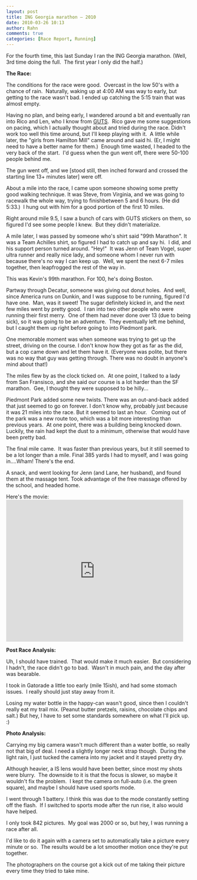 ```yaml
---
layout: post
title: ING Georgia marathon – 2010
date: 2010-03-26 10:13
author: Rahn
comments: true
categories: [Race Report, Running]
---
```

For the fourth time, this last Sunday I ran the ING Georgia marathon. (Well, 3rd time doing the full.  The first year I only did the half.)

<strong>The Race:</strong>

The conditions for the race were good.  Overcast in the low 50's with a chance of rain.  Naturally, waking up at 4:00 AM was way to early, but getting to the race wasn't bad. I ended up catching the 5:15 train that was almost empty.

Having no plan, and being early, I wandered around a bit and eventually ran into Rico and Len, who I know from <a href="http://getguts.com">GUTS</a>.  Rico gave me some suggestions on pacing, which I actually thought about and tried during the race. Didn't work too well this time around, but I'll keep playing with it.  A little while later, the "girls from Hamilton Mill" came around and said hi. (Er, I might need to have a better name for them.)  Enough time wasted, I headed to the very back of the start.  I'd guess when the gun went off, there were 50-100 people behind me.

The gun went off, and we [stood still, then inched forward and crossed the starting line 13+ minutes later] were off.

About a mile into the race, I came upon someone showing some pretty good walking technique. It was Steve, from Virginia, and we was going to racewalk the whole way, trying to finishbetween 5 and 6 hours. (He did 5:33.)  I hung out with him for a good portion of the first 10 miles.

Right around mile 9.5, I saw a bunch of cars with GUTS stickers on them, so figured I'd see some people I knew.  But they didn't materialize.

A mile later, I was passed by someone who's shirt said "99th Marathon". It was a Team Achilles shirt, so figured I had to catch up and say hi.  I did, and his support person turned around. "Hey!"  It was Jenn of Team Vogel, super ultra runner and really nice lady, and someone whom I never run with because there's no way I can keep up.  Well, we spent the next 6-7 miles together, then leapfrogged the rest of the way in.

This was Kevin's 99th marathon. For 100, he's doing Boston.

Partway through Decatur, someone was giving out donut holes.  And well, since America runs on Dunkin, and I was suppose to be running, figured I'd have one.  Man, was it sweet! The sugar definitely kicked in, and the next few miles went by pretty good.  I ran into two other people who were running their first merry.  One of them had never done over 13 (due to being sick), so it was going to be an adventure.  They eventually left me behind, but I caught them up right before going to into Piedmont park.

One memorable moment was when someone was trying to get up the street, driving on the course. I don't know how they got as far as the did, but a cop came down and let them have it. (Everyone was polite, but there was no way that guy was getting through. There was no doubt in anyone's mind about that!)

The miles flew by as the clock ticked on.  At one point, I talked to a lady from San Fransisco, and she said our course is a lot harder than the SF marathon.  Gee, I thought they were supposed to be hilly...

Piedmont Park added some new twists. There was an out-and-back added that just seemed to go on forever. I don't know why, probably just because it was 21 miles into the race. But it seemed to last an hour.   Coming out of the park was a new route too, which was a bit more interesting than previous years.  At one point, there was a building being knocked down. Luckily, the rain had kept the dust to a minimum, otherwise that would have been pretty bad.

The final mile came.  It was faster than previous years, but it still seemed to be a lot longer than a mile. Final 385 yards I had to myself, and I was going in....Wham! There's the end.

A snack, and went looking for Jenn (and Lane, her husband), and found them at the massage tent. Took advantage of the free massage offered by the school, and headed home.

Here's the movie:
<object width="480" height="385" classid="clsid:d27cdb6e-ae6d-11cf-96b8-444553540000" codebase="http://download.macromedia.com/pub/shockwave/cabs/flash/swflash.cab#version=6,0,40,0"><param name="allowFullScreen" value="true" /><param name="allowscriptaccess" value="always" /><param name="src" value="http://www.youtube.com/v/urA5LplK3fY&amp;hl=en_US&amp;fs=1&amp;" /><param name="allowfullscreen" value="true" /><embed width="480" height="385" type="application/x-shockwave-flash" src="http://www.youtube.com/v/urA5LplK3fY&amp;hl=en_US&amp;fs=1&amp;" allowFullScreen="true" allowscriptaccess="always" allowfullscreen="true" /></object>

<strong>Post Race Analysis:</strong>

Uh, I should have trained.  That would make it much easier.  But considering I hadn't, the race didn't go to bad.  Wasn't in much pain, and the day after was bearable.

I took in Gatorade a little too early (mile 15ish), and had some stomach issues.  I really should just stay away from it.

Losing my water bottle in the happy-can wasn't good, since then I couldn't really eat my trail mix. (Peanut butter pretzels, raisins, chocolate chips and salt.) But hey, I have to set some standards somewhere on what I'll pick up. :)

<strong>Photo Analysis:</strong>

Carrying my big camera wasn't much different than a water bottle, so really not that big of deal. I need a slightly longer neck strap though.  During the light rain, I just tucked the camera into my jacket and it stayed pretty dry.

Although heavier, a IS lens would have been better, since most my shots were blurry.  The downside to it is that the focus is slower, so maybe it wouldn't fix the problem.  I kept the camera on full-auto (i.e. the green square), and maybe I should have used sports mode.

I went through 1 battery. I think this was due to the mode constantly setting off the flash.  If I switched to sports mode after the run rise, it also would have helped.

I only took 842 pictures.  My goal was 2000 or so, but hey, I was running a race after all.

I'd like to do it again with a camera set to automatically take a picture every minute or so.  The results would be a lot smoother motion once they're put together.

The photographers on the course got a kick out of me taking their picture every time they tried to take mine.
